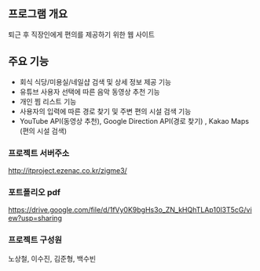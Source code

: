 ## 프로그램 개요
퇴근 후 직장인에게 편의를 제공하기 위한 웹 사이트


## 주요 기능
- 회식 식당/미용실/네일샵 검색 및 상세 정보 제공 기능
- 유튜브 사용자 선택에 따른 음악 동영상 추천 기능
- 개인 찜 리스트 기능
- 사용자의 입력에 따른 경로 찾기 및 주변 편의 시설 검색 기능
- YouTube API(동영상 추천), Google Direction API(경로 찾기) , Kakao Maps (편의 시설 검색)

### 프로젝트 서버주소
http://itproject.ezenac.co.kr/zigme3/

### 포트폴리오 pdf 
https://drive.google.com/file/d/1fVy0K9bgHs3o_ZN_kHQhTLAp10l3T5cG/view?usp=sharing

### 프로젝트 구성원
노상철, 이수진, 김준형, 백수빈
